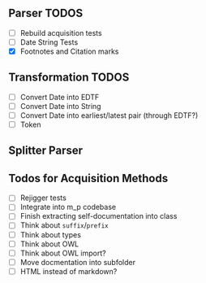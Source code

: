 
## Parser TODOS
* [ ] Rebuild acquisition tests
* [ ] Date String Tests
* [X] Footnotes and Citation marks

## Transformation TODOS
* [ ] Convert Date into EDTF
* [ ] Convert Date into String
* [ ] Convert Date into earliest/latest pair (through EDTF?)
* [ ] Token

## Splitter Parser

## Todos for Acquisition Methods

* [ ] Rejigger tests
* [ ] Integrate into m_p codebase
* [ ] Finish extracting self-documentation into class
* [ ] Think about `suffix`/`prefix`
* [ ] Think about types
* [ ] Think about OWL
* [ ] Think about OWL import?
* [ ] Move docmentation into subfolder
* [ ] HTML instead of markdown?